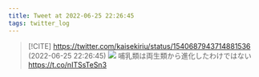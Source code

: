 ```yaml
---
title: Tweet at 2022-06-25 22:26:45
tags: twitter_log
---
```


> [!CITE] https://twitter.com/kaisekiriu/status/1540687943714881536 (2022-06-25 22:26:45)
> ![](https://twitter.com/kaisekiriu/status/1540687943714881536)
> 哺乳類は両生類から進化したわけではない https://t.co/nITSsTeSn3
